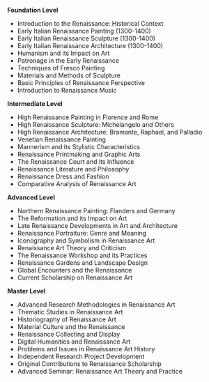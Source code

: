 **Foundation Level**

*   Introduction to the Renaissance: Historical Context
*   Early Italian Renaissance Painting (1300-1400)
*   Early Italian Renaissance Sculpture (1300-1400)
*   Early Italian Renaissance Architecture (1300-1400)
*   Humanism and its Impact on Art
*   Patronage in the Early Renaissance
*   Techniques of Fresco Painting
*   Materials and Methods of Sculpture
*   Basic Principles of Renaissance Perspective
*   Introduction to Renaissance Music

**Intermediate Level**

*   High Renaissance Painting in Florence and Rome
*   High Renaissance Sculpture: Michelangelo and Others
*   High Renaissance Architecture: Bramante, Raphael, and Palladio
*   Venetian Renaissance Painting
*   Mannerism and its Stylistic Characteristics
*   Renaissance Printmaking and Graphic Arts
*   The Renaissance Court and its Influence
*   Renaissance Literature and Philosophy
*   Renaissance Dress and Fashion
*   Comparative Analysis of Renaissance Art

**Advanced Level**

*   Northern Renaissance Painting: Flanders and Germany
*   The Reformation and its Impact on Art
*   Late Renaissance Developments in Art and Architecture
*   Renaissance Portraiture: Genre and Meaning
*   Iconography and Symbolism in Renaissance Art
*   Renaissance Art Theory and Criticism
*   The Renaissance Workshop and its Practices
*   Renaissance Gardens and Landscape Design
*   Global Encounters and the Renaissance
*   Current Scholarship on Renaissance Art

**Master Level**

*   Advanced Research Methodologies in Renaissance Art
*   Thematic Studies in Renaissance Art
*   Historiography of Renaissance Art
*   Material Culture and the Renaissance
*   Renaissance Collecting and Display
*   Digital Humanities and Renaissance Art
*   Problems and Issues in Renaissance Art History
*   Independent Research Project Development
*   Original Contributions to Renaissance Scholarship
*   Advanced Seminar: Renaissance Art Theory and Practice

